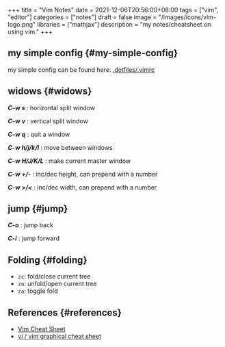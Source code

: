 +++
title = "Vim Notes"
date = 2021-12-06T20:56:00+08:00
tags = ["vim", "editor"]
categories = ["notes"]
draft = false
image = "/images/icons/vim-logo.png"
libraries = ["mathjax"]
description = "my notes/cheatsheet on using vim."
+++

## my simple config {#my-simple-config}

my simple config can be found here: [.dotfiles/.vimrc](https://github.com/sky-bro/.dotfiles/blob/master/.vimrc)


## widows {#widows}

_**C-w s**_
: horizontal split window

_**C-w v**_
: vertical split window

_**C-w q**_
: quit a window

_**C-w h/j/k/l**_
: move between windows

_**C-w H/J/K/L**_
: make current master window

_**C-w +/-**_
: inc/dec height, can prepend with a number

_**C-w >/<**_
: inc/dec width, can prepend with a number


## jump {#jump}

_**C-o**_
: jump back

_**C-i**_
: jump forward


## Folding {#folding}

-   `zc`: fold/close current tree
-   `zo`: unfold/open current tree
-   `za`: toggle fold


## References {#references}

-   [Vim Cheat Sheet](https://vim.rtorr.com/)
-   [vi / vim graphical cheat sheet](/images/posts/vim-notes/vim-cheatsheet.svg)
